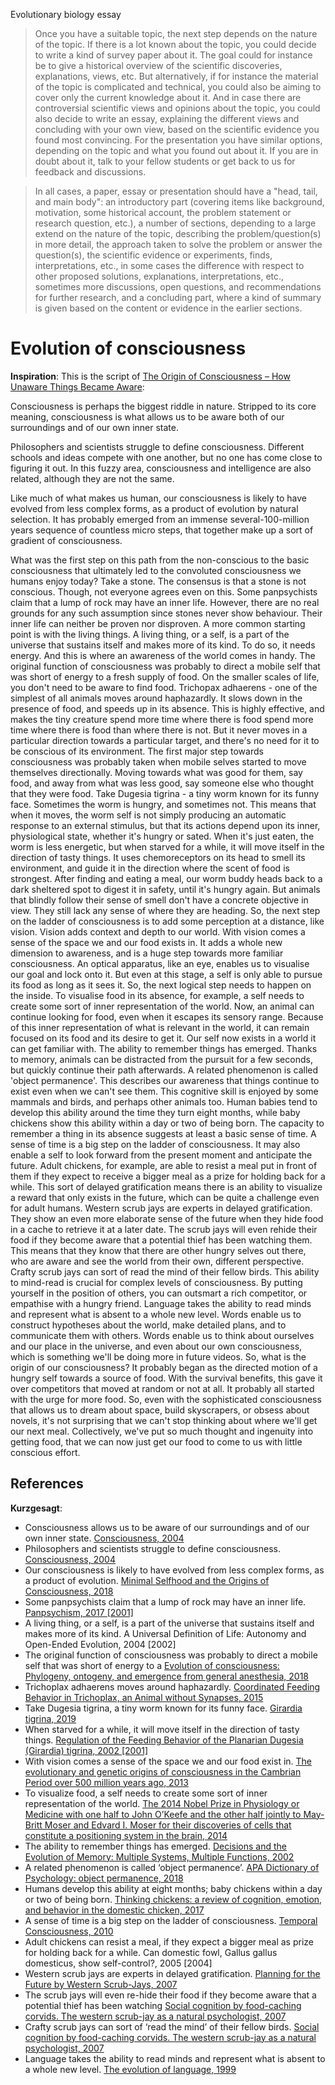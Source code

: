 Evolutionary biology essay

> Once you have a suitable topic, the next step depends on the nature of the topic. If there is a lot known about the topic, you could decide to write a kind of survey paper about it. The goal could for instance be to give a historical overview of the scientific discoveries, explanations, views, etc. But alternatively, if for instance the material of the topic is complicated and technical, you could also be aiming to cover only the current knowledge about it. And in case there are controversial scientific views and opinions about the topic, you could also decide to write an essay, explaining the different views and concluding with your own view, based on the scientific evidence you found most convincing. For the presentation you have similar options, depending on the topic and what you found out about it. If you are in doubt about it, talk to your fellow students or get back to us for feedback and discussions.

> In all cases, a paper, essay or presentation should have a "head, tail, and main body": an introductory part (covering items like background, motivation, some historical account, the problem statement or research question, etc.), a number of sections, depending to a large extend on the nature of the topic, describing the problem/question(s) in more detail, the approach taken to solve the problem or answer the question(s), the scientific evidence or experiments, finds, interpretations, etc., in some cases the difference with respect to other proposed solutions, explanations, interpretations, etc., sometimes more discussions, open questions, and recommendations for further research, and a concluding part, where a kind of summary is given based on the content or evidence in the earlier sections.

# Evolution of consciousness

**Inspiration**: This is the script of [The Origin of Consciousness – How Unaware Things Became Aware](https://www.youtube.com/watch?v=H6u0VBqNBQ8&t=342s):

Consciousness is perhaps the biggest riddle in nature. Stripped to its core meaning, consciousness is what allows us to be aware both of our surroundings and of our own inner state. 

Philosophers and scientists struggle to define consciousness. Different schools and ideas compete with one another, but no one has come close to figuring it out. In this fuzzy area, consciousness and intelligence are also related, although they are not the same.

Like much of what makes us human, our consciousness is likely to have evolved from less complex forms, as a product of evolution by natural selection. It has probably emerged from an immense several-100-million years sequence of countless micro steps, that together make up a sort of gradient of consciousness.

What was the first step on this path from the non-conscious to the basic consciousness that ultimately led to the convoluted consciousness we humans enjoy today? Take a stone. The consensus is that a stone is not conscious. Though, not everyone agrees even on this. Some panpsychists claim that a lump of rock may have an inner life. However, there are no real grounds for any such assumption since stones never show behaviour. Their inner life can neither be proven nor disproven. A more common starting point is with the living things. A living thing, or a self, is a part of the universe that sustains itself and makes more of its kind. To do so, it needs energy. And this is where an awareness of the world comes in handy. The original function of consciousness was probably to direct a mobile self that was short of energy to a fresh supply of food. On the smaller scales of life, you don't need to be aware to find food. Trichopax adhaerens - one of the simplest of all animals moves around haphazardly. It slows down in the presence of food, and speeds up in its absence. This is highly effective, and makes the tiny creature spend more time where there is food spend more time where there is food than where there is not. But it never moves in a particular direction towards a particular target, and there's no need for it to be conscious of its environment. The first major step towards consciousness was probably taken when mobile selves started to move themselves directionally. Moving towards what was good for them, say food, and away from what was less good, say someone else who thought that they were food. Take Dugesia tigrina - a tiny worm known for its funny face. Sometimes the worm is hungry, and sometimes not. This means that when it moves, the worm self is not simply producing an automatic response to an external stimulus, but that its actions depend upon its inner, physiological state, whether it's hungry or sated. When it's just eaten, the worm is less energetic, but when starved for a while, it will move itself in the direction of tasty things. It uses chemoreceptors on its head to smell its environment, and guide it in the direction where the scent of food is strongest. After finding and eating a meal, our worm buddy heads back to a dark sheltered spot to digest it in safety, until it's hungry again. But animals that blindly follow their sense of smell don't have a concrete objective in view. They still lack any sense of where they are heading. So, the next step on the ladder of consciousness is to add some perception at a distance, like vision. Vision adds context and depth to our world. With vision comes a sense of the space we and our food exists in. It adds a whole new dimension to awareness, and is a huge step towards more familiar consciousness. An optical apparatus, like an eye, enables us to visualise our goal and lock onto it. But even at this stage, a self is only able to pursue its food as long as it sees it. So, the next logical step needs to happen on the inside. To visualise food in its absence, for example, a self needs to create some sort of inner representation of the world. Now, an animal can continue looking for food, even when it escapes its sensory range. Because of this inner representation of what is relevant in the world, it can remain focused on its food and its desire to get it. Our self now exists in a world it can get familiar with. The ability to remember things has emerged. Thanks to memory, animals can be distracted from the pursuit for a few seconds, but quickly continue their path afterwards. A related phenomenon is called 'object permanence'. This describes our awareness that things continue to exist even when we can't see them. This cognitive skill is enjoyed by some mammals and birds, and perhaps other animals too. Human babies tend to develop this ability around the time they turn eight months, while baby chickens show this ability within a day or two of being born. The capacity to remember a thing in its absence suggests at least a basic sense of time. A sense of time is a big step on the ladder of consciousness. It may also enable a self to look forward from the present moment and anticipate the future. Adult chickens, for example, are able to resist a meal put in front of them if they expect to receive a bigger meal as a prize for holding back for a while. This sort of delayed gratification means there is an ability to visualize a reward that only exists in the future, which can be quite a challenge even for adult humans. Western scrub jays are experts in delayed gratification. They show an even more elaborate sense of the future when they hide food in a cache to retrieve it at a later date. The scrub jays will even rehide their food if they become aware that a potential thief has been watching them. This means that they know that there are other hungry selves out there, who are aware and see the world from their own, different perspective. Crafty scrub jays can sort of read the mind of their fellow birds. This ability to mind-read is crucial for complex levels of consciousness. By putting yourself in the position of others, you can outsmart a rich competitor, or empathise with a hungry friend. Language takes the ability to read minds and represent what is absent to a whole new level. Words enable us to construct hypotheses about the world, make detailed plans, and to communicate them with others. Words enable us to think about ourselves and our place in the universe, and even about our own consciousness, which is something we'll be doing more in future videos. So, what is the origin of our consciousness? It probably began as the directed motion of a hungry self towards a source of food. With the survival benefits, this gave it over competitors that moved at random or not at all. It probably all started with the urge for more food. So, even with the sophisticated consciousness that allows us to dream about space, build skyscrapers, or obsess about novels, it's not surprising that we can't stop thinking about where we'll get our next meal. Collectively, we've put so much thought and ingenuity into getting food, that we can now just get our food to come to us with little conscious effort.

## References

**Kurzgesagt**:

- Consciousness allows us to be aware of our surroundings and of our own inner state. [Consciousness, 2004](https://plato.stanford.edu/entries/consciousness/#ConCon)
- Philosophers and scientists struggle to define consciousness. [Consciousness, 2004](https://plato.stanford.edu/entries/consciousness/#ConCon)
- Our consciousness is likely to have evolved from less complex forms, as a product of evolution.  [Minimal Selfhood and the Origins of Consciousness, 2018](http://nbn-resolving.org/urn:nbn:de:bvb:20-opus-157470)
- Some panpsychists claim that a lump of rock may have an inner life. [Panpsychism, 2017 [2001]](https://plato.stanford.edu/entries/panpsychism/#DefiPanp)
- A living thing, or a self, is a part of the universe that sustains itself and makes more of its kind. A Universal Definition of Life: Autonomy and Open-Ended Evolution, 2004 [2002][](https://link.springer.com/article/10.1023/B:ORIG.0000016440.53346.dc)
- The original function of consciousness was probably to direct a mobile self that was short of energy to a  [Evolution of consciousness: Phylogeny, ontogeny, and emergence from general anesthesia, 2018](https://www.pnas.org/content/110/Supplement_2/10357#ref-52)
- Trichoplax adhaerens moves around haphazardly. [Coordinated Feeding Behavior in Trichoplax, an Animal without Synapses, 2015](https://journals.plos.org/plosone/article?id=10.1371/journal.pone.0136098)
- Take Dugesia tigrina, a tiny worm known for its funny face. [Girardia tigrina, 2019](https://en.wikipedia.org/wiki/Girardia_tigrina#cite_note-Ball74-1)
- When starved for a while, it will move itself in the direction of tasty things. [Regulation of the Feeding Behavior of the Planarian Dugesia (Girardia) tigrina, 2002 [2001]](https://www.researchgate.net/publication/226650185_Regulation_of_the_Feeding_Behavior_of_the_Planarian_Dugesia_Girardia_tigrina)
- With vision comes a sense of the space we and our food exist in. [The evolutionary and genetic origins of consciousness in the Cambrian Period over 500 million years ago, 2013](https://www.frontiersin.org/articles/10.3389/fpsyg.2013.00667/full)
- To visualize food, a self needs to create some sort of inner representation of the world. [The 2014 Nobel Prize in Physiology or Medicine with one half to John O’Keefe and the other half jointly to May-Britt Moser and Edvard I. Moser for their discoveries of cells that constitute a positioning system in the brain, 2014](https://www.nobelprize.org/prizes/medicine/2014/press-release/)
- The ability to remember things has emerged. [Decisions and the Evolution of Memory: Multiple Systems, Multiple Functions, 2002](https://philpapers.org/archive/KLEP-8.pdf)
- A related phenomenon is called ‘object permanence’. [APA Dictionary of Psychology: object permanence, 2018](https://dictionary.apa.org/object-permanence)
- Humans develop this ability at eight months; baby chickens within a day or two of being born. [Thinking chickens: a review of cognition, emotion, and behavior in the domestic chicken, 2017](https://link.springer.com/article/10.1007%2Fs10071-016-1064-4)
- A sense of time is a big step on the ladder of consciousness. [Temporal Consciousness, 2010](https://plato.stanford.edu/entries/consciousness-temporal/#TimCon)
- Adult chickens can resist a meal, if they expect a bigger meal as prize for holding back for a while. Can domestic fowl, Gallus gallus domesticus, show self-control?, 2005 [2004][](https://www.sciencedirect.com/science/article/pii/S0003347205000412)
- Western scrub jays are experts in delayed gratification. [Planning for the Future by Western Scrub-Jays, 2007](https://www.researchgate.net/publication/6490918_Planning_for_the_Future_by_Western_Scrub-Jays)
- The scrub jays will even re-hide their food if they become aware that a potential thief has been watching  [Social cognition by food-caching corvids. The western scrub-jay as a natural psychologist, 2007](https://www.ncbi.nlm.nih.gov/pubmed/17309867)
- Crafty scrub jays can sort of ‘read the mind’ of their fellow birds. [Social cognition by food-caching corvids. The western scrub-jay as a natural psychologist, 2007](https://royalsocietypublishing.org/doi/10.1098/rstb.2006.1992)
- Language takes the ability to read minds and represent what is absent to a whole new level. [The evolution of language, 1999](https://www.pnas.org/content/96/14/8028)
